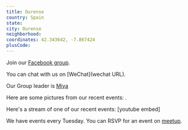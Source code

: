 ```yaml
---
title: Ourense
country: Spain
state: 
city: Ourense
neighborhood: 
coordinates: 42.343642, -7.867424
plusCode:
---
```

Join our [Facebook group](https://www.facebook.com/groups/free.code.camp.ourense).

You can chat with us on [WeChat](wechat URL).

Our Group leader is [Miya](freecodecamp.org/miya)

Here are some pictures from our recent events:
![]().

Here's a stream of one of our recent events:
[youtube embed]

We have events every Tuesday. You can RSVP for an event on [meetup](meetupurl).
